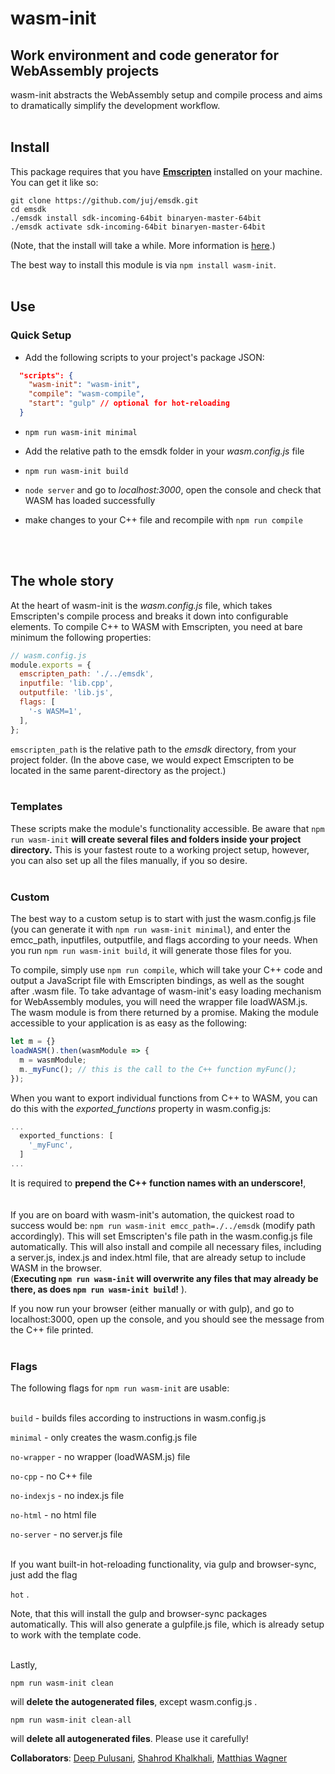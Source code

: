 # **wasm-init**

## Work environment and code generator for WebAssembly projects

wasm-init abstracts the WebAssembly setup and compile process and aims to dramatically simplify the development workflow.
<br><br>
## **Install**

This package requires that you have [**Emscripten**](https://github.com/juj/emsdk.git) installed on your machine. You can get it like so:
```
git clone https://github.com/juj/emsdk.git
cd emsdk
./emsdk install sdk-incoming-64bit binaryen-master-64bit
./emsdk activate sdk-incoming-64bit binaryen-master-64bit
```
(Note, that the install will take a while. More information is [here](http://webassembly.org/getting-started/developers-guide/).)


The best way to install this module is via `npm install wasm-init`.
<br><br>

## **Use**

### **Quick Setup**

* Add the following scripts to your project's package JSON: 
```json
  "scripts": {
    "wasm-init": "wasm-init",
    "compile": "wasm-compile",
    "start": "gulp" // optional for hot-reloading
  }
```

* `npm run wasm-init minimal`

* Add the relative path to the emsdk folder in your *wasm.config.js* file

* `npm run wasm-init build`

* `node server` and go to *localhost:3000*, open the console and check that WASM has loaded successfully

* make changes to your C++ file and recompile with `npm run compile`
<br>
<br>

## **The whole story**

At the heart of wasm-init is the *wasm.config.js* file, which takes Emscripten's compile process and breaks it down into configurable elements. To compile C++ to WASM with Emscripten, you need at bare minimum the following properties:
```javascript
// wasm.config.js
module.exports = {
  emscripten_path: './../emsdk',
  inputfile: 'lib.cpp',
  outputfile: 'lib.js',
  flags: [
    '-s WASM=1',
  ],
};
```
`emscripten_path` is the relative path to the *emsdk* directory, from your project folder. (In the above case, we would expect Emscripten to be located in the same parent-directory as the project.)
<br>
<br>

### **Templates**
These scripts make the module's functionality accessible. Be aware that `npm run wasm-init` **will create several files and folders inside your project directory.** This is your fastest route to a working project setup, however, you can also set up all the files manually, if you so desire.
<br>
<br>
### **Custom**
The best way to a custom setup is to start with just the wasm.config.js file (you can generate it with `npm run wasm-init minimal`), and enter the emcc_path, inputfiles, outputfile, and flags according to your needs. When you run `npm run wasm-init build`, it will generate those files for you.

To compile, simply use `npm run compile`, which will take your C++ code and output a JavaScript file with Emscripten bindings, as well as the sought after .wasm file. To take advantage of wasm-init's easy loading mechanism for WebAssembly modules, you will need the wrapper file loadWASM.js. The wasm module is from there returned by a promise. Making the module accessible to your application is as easy as the following:
```javascript
let m = {}
loadWASM().then(wasmModule => {
  m = wasmModule;
  m._myFunc(); // this is the call to the C++ function myFunc();
});
```

When you want to export individual functions from C++ to WASM, you can do this with the *exported_functions* property in wasm.config.js:
```javascript
...
  exported_functions: [
    '_myFunc',
  ]
...
```
It is required to **prepend the C++ function names with an underscore!**, 
<br><br><br>
If you are on board with wasm-init's automation, the quickest road to success would be:
`npm run wasm-init emcc_path=./../emsdk` (modify path accordingly). This will set Emscripten's file path in the wasm.config.js file automatically. This will also install and compile all necessary files, including a server.js, index.js and index.html file, that are already setup to include WASM in the browser. <br>
(**Executing `npm run wasm-init` will overwrite any files that may already be there, as does `npm run wasm-init build`!** ).

If you now run your browser (either manually or with gulp), and go to localhost:3000, open up the console, and you should see the message from the C++ file printed.
<br><br>
### **Flags**
The following flags for `npm run wasm-init` are usable:
<br><br> 

`build`       - builds files according to instructions in wasm.config.js

`minimal`     - only creates the wasm.config.js file

`no-wrapper`  - no wrapper (loadWASM.js) file

`no-cpp`      - no C++ file

`no-indexjs`  - no index.js file

`no-html`     - no html file

`no-server`   - no server.js file

<br>
If you want built-in hot-reloading functionality, via gulp and browser-sync, just add the flag 

`hot` .

Note, that this will install the gulp and browser-sync packages automatically. This will also generate a gulpfile.js file, which is already setup to work with the template code.

<br>
Lastly,

`npm run wasm-init clean`

will **delete the autogenerated files**, except wasm.config.js .

`npm run wasm-init clean-all`

will **delete all autogenerated files**. Please use it carefully!


**Collaborators**: [Deep Pulusani](https://github.com/sdeep27), [Shahrod Khalkhali](https://github.com/shahrodkh), [Matthias Wagner](https://github.com/matzewagner)
